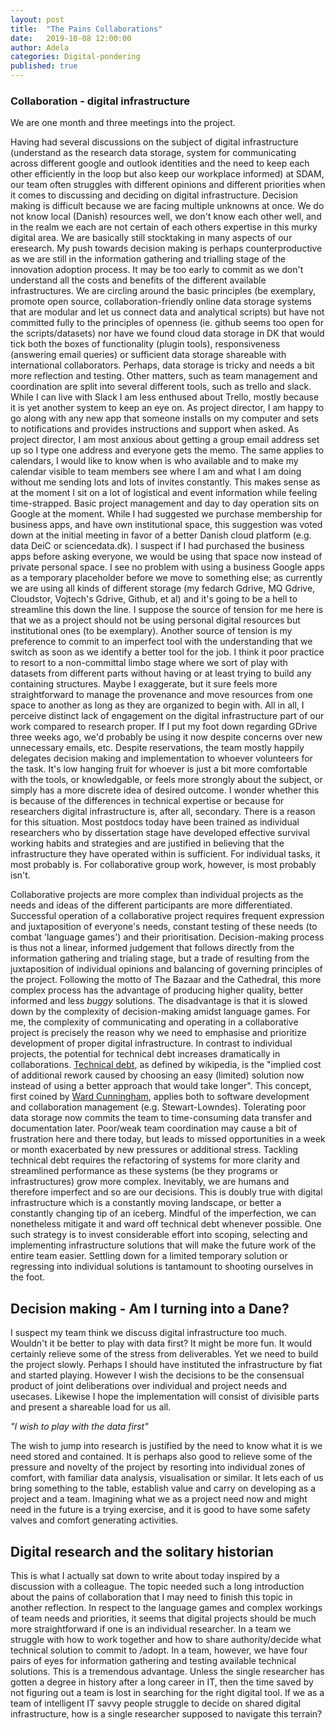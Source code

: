```yaml
---
layout: post
title:  "The Pains Collaborations"
date:   2019-10-08 12:00:00
author: Adela
categories: Digital-pondering
published: true
---
```


### Collaboration - digital infrastructure 

We are one month and three meetings into the project. 

Having had several discussions on the subject of digital infrastructure (understand as the research data storage, system for communicating across different google and outlook identities and the need to keep each other efficiently in the loop but also keep our workplace informed) at SDAM, our team often struggles with different opinions and different priorities when it comes to discussing and deciding on digital infrastructure. 
Decision making is difficult because we are facing multiple unknowns at once. We do not know local (Danish) resources well, we don't know each other well, and in the realm we each are not certain of each others expertise in this murky digital area. We are basically still stocktaking in many aspects of our eresearch. My push towards decision making is perhaps counterproductive as we are still in the information gathering and trialling stage of the innovation adoption process. It may be too early to commit as we don't understand all the costs and benefits of the different available infrastructures.  We are circling around the basic principles (be exemplary, promote open source, collaboration-friendly online data storage systems that are modular and let us connect data and analytical scripts) but have not committed fully to the principles of openness (ie. github seems too open for the scripts/datasets) nor have we found cloud data storage in DK that would tick both the boxes of functionality (plugin tools), responsiveness (answering email queries) or sufficient data storage shareable with international collaborators. 
Perhaps, data storage is tricky and needs a bit more reflection and testing.
Other matters, such as team management and coordination are split into several different tools, such as trello and slack. While I can live with Slack I am less enthused about Trello, mostly because it is yet another system to keep an eye on. As project director, I am happy to go along with any new app that someone installs on my computer and sets to notifications and provides instructions and support when asked. As project director, I am most anxious about getting a group email address set up so I type one address and everyone gets the memo. The same applies to calendars, I would like to know when is who available and to make my calendar visible to team members see where I am and what I am doing without me sending lots and lots of invites constantly. This makes sense as at the moment I sit on a lot of logistical and event information while feeling time-strapped. 
Basic project management and day to day operation sits on Google at the moment. While I had suggested we purchase membership for business apps, and have own institutional space, this suggestion was voted down at the initial meeting in favor of a better Danish cloud platform (e.g. data DeiC or sciencedata.dk). I suspect if I had purchased the business apps before asking everyone, we would be using that space now instead of private personal space.  I see no problem with using a business Google apps as a temporary placeholder before we move to something else; as currently we are using all kinds of different storage (my fedarch Gdrive, MQ Gdrive, Cloudstor, Vojtech's Gdrive, Github, et al) and it's going to be a hell to streamline this down the line. 
I suppose the source of tension for me here is that we as a project should not be using personal digital resources but institutional ones (to be exemplary). Another source of tension is my preference to commit to an imperfect tool with the understanding that we switch as soon as we identify a better tool for the job. I think it poor practice to resort to a non-committal limbo stage where we sort of play with datasets from different parts without having or at least trying to build any containing structures. Maybe I exaggerate, but it sure feels more straightforward to manage the provenance and move resources from one space to another as long as they are organized to begin with. 
All in all, I perceive distinct lack of engagement on the digital infrastructure part of our work compared to research  proper. If I put my foot down regarding GDrive three weeks ago, we'd probably be using it now despite concerns over new unnecessary emails, etc.  Despite reservations, the team mostly happily delegates decision making and implementation to whoever volunteers for the task. It's low hanging fruit for whoever is just a bit more comfortable with the tools, or knowledgable, or feels more strongly about the subject, or simply has a more discrete idea of desired outcome. I wonder whether this is because of the differences in technical expertise or because for researchers digital infrastructure is, after all, secondary. 
There is a reason for this situation. Most postdocs today have been trained as individual researchers who by dissertation stage have developed effective survival working habits and strategies and are justified in believing that the infrastructure they have operated within is sufficient. For individual tasks, it most probably is. 
For collaborative group work, however, is most probably isn't.

Collaborative projects are more complex than individual projects as the needs and ideas of the different participants are more differentiated. Successful operation of a collaborative project requires frequent expression and juxtaposition of everyone's needs, constant testing of these needs (to combat 'language games') and their prioritisation. Decision-making process is thus not a linear, informed judgement that follows directly from the information gathering and trialing stage, but a trade of resulting from the juxtaposition of individual opinions and balancing of governing principles of the project. Following the motto of The Bazaar and the Cathedral, this more complex process has the advantage of producing higher quality, better informed and less *buggy* solutions. The disadvantage is that it is slowed down by the complexity of decision-making amidst language games. 
For me, the complexity of communicating and operating in a collaborative project is precisely the reason why we need to emphasise and prioritize development of proper digital infrastructure. In contrast to individual projects, the potential for technical debt increases dramatically in collaborations. [Technical debt](https://www.computer.org/csdl/magazine/so/2012/06/mso2012060018/13rRUyoyhMp), as defined by wikipedia, is the "implied cost of additional rework caused by choosing an easy (limited) solution now instead of using a better approach that would take longer".  This concept, first coined by [Ward Cunningham](http://wiki.c2.com/?ComplexityAsDebt), applies both to software development and collaboration management (e.g. Stewart-Lowndes). Tolerating poor data storage now commits the team to time-consuming data transfer and documentation later. Poor/weak team coordination may cause a bit of frustration here and there today, but leads to missed opportunities in a week or month exacerbated by new pressures or additional stress. Tackling technical debt requires the refactoring of systems for more clarity and streamlined performance as these systems (be they programs or infrastructures) grow more complex.
Inevitably, we are humans and therefore imperfect and so are our decisions. This is doubly true with digital infrastructure which is a constantly moving landscape, or better a constantly changing tip of an iceberg. Mindful of the imperfection, we can nonetheless mitigate it and ward off technical debt whenever possible. One such strategy is to invest considerable effort into scoping, selecting and implementing infrastructure solutions that will make the future work of the entire team easier. 
Settling down for a limited temporary solution or regressing into individual solutions is tantamount to shooting ourselves in the foot.

## Decision making - Am I turning into a Dane?

I suspect my team think we discuss digital infrastructure too much. Wouldn't it be better to play with data first? It might be more fun. It would certainly relieve some of the stress from deliverables. Yet we need to build the project slowly. 
Perhaps I should have instituted the infrastructure by fiat and started playing. However I wish the decisions to be the consensual product of joint deliberations over individual and project needs and usecases. Likewise I hope the implementation will consist of divisible parts and present a shareable load for us all. 

*"I wish to play with the data first"*

The wish to jump into research is justified by the need to know what it is we need stored and contained. It is perhaps also good to relieve some of the pressure and novelty of the project by resorting into individual zones of comfort, with familiar data analysis, visualisation or similar. It lets each of us bring something to the table, establish value and carry on developing as a project and a team. Imagining what we as a project need now and might need in the future is a trying exercise, and it is good to have some safety valves and comfort generating activities.  

## Digital research and the solitary historian
This is what I actually sat down to write about today inspired by a discussion with a colleague. The topic needed such a long introduction about the pains of collaboration that I may need to finish this topic in another reflection. In respect to the language games and complex workings of team needs and priorities, it seems that digital projects should be much more straightforward if one is an individual researcher. 
In a team we struggle with how to work together and how to share authority/decide what technical solution to commit to /adopt. In a team, however, we have four pairs of eyes for information gathering and testing available technical solutions. This is a tremendous advantage.
Unless the single researcher has gotten a degree in history after a long career in IT, then the time saved by not figuring out a team is lost in searching for the right digital tool. If we as a team of intelligent IT savvy people struggle to decide on shared digital infrastructure, how is a single researcher supposed to navigate this terrain? 
